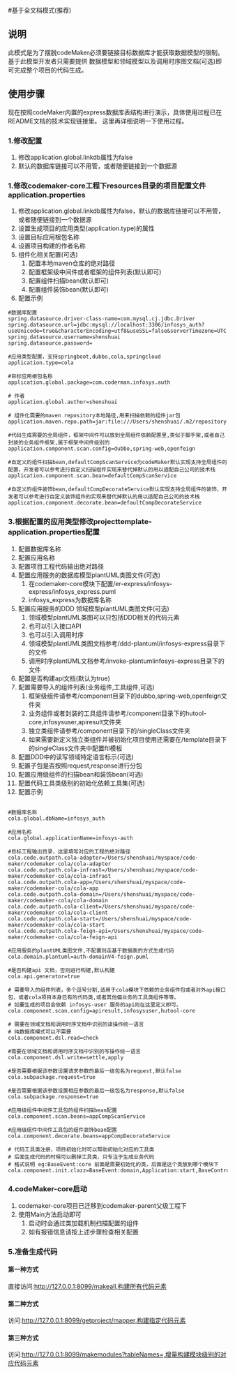 #基于全文档模式(推荐)

## 说明
此模式是为了摆脱codeMaker必须要链接目标数据库才能获取数据模型的限制。基于此模型开发者只需要提供
数据模型和领域模型以及调用时序图文档(可选)即可完成整个项目的代码生成。

## 使用步骤
现在按照codeMaker内置的express数据库表结构进行演示，具体使用过程已在README文档的技术实现链接里。
这里再详细说明一下使用过程。

### 1.修改配置
1. 修改application.global.linkdb属性为false
2. 默认的数据库链接可以不用管，或者随便链接到一个数据源

### 1.修改codemaker-core工程下resources目录的项目配置文件application.properties
1. 修改application.global.linkdb属性为false，默认的数据库链接可以不用管，或者随便链接到一个数据源
2. 设置生成项目的应用类型(application.type)的属性
3. 设置目标应用根包名称
4. 设置项目构建的作者名称
5. 组件化相关配置(可选)
    1. 配置本地maven仓库的绝对路径
    2. 配置框架级中间件或者框架的组件列表(默认即可)
    3. 配置组件扫描bean(默认即可)
    4. 配置组件装饰bean(默认即可)
6. 配置示例
```properties
#数据库配置
spring.datasource.driver-class-name=com.mysql.cj.jdbc.Driver
spring.datasource.url=jdbc:mysql://localhost:3306/infosys_auth?useUnicode=true&characterEncoding=utf8&useSSL=false&serverTimezone=UTC
spring.datasource.username=shenshuai
spring.datasource.password=

#应用类型配置，支持springboot,dubbo,cola,springcloud
application.type=cola

#目标应用根包名称
application.global.package=com.coderman.infosys.auth

# 作者
application.global.author=shenshuai

# 组件化需要的maven repository本地路径,用来扫描依赖的组件jar包
application.maven.repo.path=jar:file:///Users/shenshuai/.m2/repository

#代码生成需要的全局组件，框架中间件可以放到全局组件依赖配置里,类似于脚手架,或者自己封装的业务组件框架,属于框架中间件级别的
application.component.scan.config=dubbo,spring-web,openfeign

#自定义的组件扫描bean,defaultCompScanService为codeMaker默认实现支持全局组件的配置，开发者可以参考进行自定义扫描组件实现来替代掉默认的用以适配自己公司的技术栈
application.component.scan.bean=defaultCompScanService

#自定义的组件装饰bean,defaultCompDecorateService默认实现支持全局组件的装饰，开发者可以参考进行自定义装饰组件的实现来替代掉默认的用以适配自己公司的技术栈
application.component.decorate.bean=defaultCompDecorateService

```

### 3.根据配置的应用类型修改projecttemplate-application.properties配置
1. 配置数据库名称
2. 配置应用名称
3. 配置项目工程代码输出绝对路径
4. 配置应用服务的数据库模型plantUML类图文件(可选)
    1. 在codemaker-core模块下配置/er-express/infosys-express/infosys_express.puml
    2. infosys_express为数据库名称
5. 配置应用服务的DDD 领域模型plantUML类图文件(可选)
    1. 领域模型plantUML类图可以只包括DDD相关的代码元素
    2. 也可以引入接口API
    3. 也可以引入调用时序
    4. 领域模型plantUML类图文档参考/ddd-plantuml/infosys-express目录下的文件
    5. 调用时序plantUML文档参考/invoke-plantumlinfosys-express目录下的文件
6. 配置是否构建api文档(默认为true)
7. 配置需要导入的组件列表(业务组件,工具组件,可选)
    1. 框架级组件请参考/component目录下的dubbo,spring-web,openfeign文件夹
    2. 业务组件或者封装的工具组件请参考/component目录下的hutool-core,infosysuser,apiresult文件夹
    3. 独立类组件请参考/component目录下的/singleClass文件夹
    4. 如果需要新定义独立类组件并被初始化项目使用还需要在/template目录下的singleClass文件夹中配置ftl模板
8. 配置DDD中的读写领域特定语言标示(可选)
9. 配置子包是否按照request,response进行分包
10. 配置应用级组件的扫描bean和装饰bean(可选)
11. 配置代码工具类级别的初始化依赖工具集(可选)
12. 配置示例
```properties

#数据库名称
cola.global.dbName=infosys_auth

#应用名称
cola.global.applicationName=infosys-auth

#目标工程输出目录，这里填写对应的工程的绝对路径
cola.code.outpath.cola-adapter=/Users/shenshuai/myspace/code-maker/codemaker-cola/cola-adapter
cola.code.outpath.cola-infrast=/Users/shenshuai/myspace/code-maker/codemaker-cola/cola-infrast
cola.code.outpath.cola-app=/Users/shenshuai/myspace/code-maker/codemaker-cola/cola-app
cola.code.outpath.cola-domain=/Users/shenshuai/myspace/code-maker/codemaker-cola/cola-domain
cola.code.outpath.cola-client=/Users/shenshuai/myspace/code-maker/codemaker-cola/cola-client
cola.code.outpath.cola-start=/Users/shenshuai/myspace/code-maker/codemaker-cola/cola-start
cola.code.outpath.cola-feign-api=/Users/shenshuai/myspace/code-maker/codemaker-cola/cola-feign-api

#应用服务的plantUML类图文件,不配置则走基于数据表的方式生成代码
cola.domain.plantuml=auth-domainV4-feign.puml

#是否构建api 文档，否则进行构建,默认构建
cola.api.generator=true

# 需要导入的组件列表，多个逗号分割,适用于cola模块下依赖的业务组件包或者对外api接口包，或者cola项目本身已有的代码类,或者其他偏业务的工具类组件等等。
# 如要生成的项目会依赖 infosys-user 服务的api则在这里定义即可。
cola.component.scan.config=apiresult,infosysuser,hutool-core

# 需要在领域文档和调用时序文档中识别的读操作统一语言
# 纯数据库模式可以不需要
cola.component.dsl.read=check

#需要在领域文档和调用时序文档中识别的写操作统一语言
cola.component.dsl.write=settle,apply

#是否需要根据该参数设置请求参数的最后一级包名为request,默认false
cola.subpackage.request=true

#是否需要根据该参数设置相应参数的最后一级包名为response,默认false
cola.subpackage.response=true

#应用级组件中间件工具包的组件扫描bean配置
cola.component.scan.beans=appCompScanService

#应用级组件中间件工具包的组件装饰bean配置
cola.component.decorate.beans=appCompDecorateService

# 代码工具类注册，项目初始化时可以帮助初始化对应的工具类
# 后面生成代码的时候可以删掉工具类，只专注于生成业务代码
# 格式说明 eg:BaseEvent:core 前面是需要初始化的类，后面是这个类放到哪个模块下
cola.component.init.clazz=BaseEvent:domain,Application:start,BaseController:adapter,SpringApplicationContext:domain,AppEventPublisher:domain

```

### 4.codeMaker-core启动
1. codemaker-core项目已迁移到codemaker-parent父级工程下
2. 使用Main方法启动即可
    1. 启动时会通过类加载机制扫描配置的组件
    2. 如有报错信息请按上述步骤检查相关配置
### 5.准备生成代码
#### 第一种方式
直接访问:http://127.0.0.1:8099/makeall,构建所有代码元素
#### 第二种方式
访问:http://127.0.0.1:8099/getproject/mapper,构建指定代码元素
#### 第三种方式
访问:http://127.0.0.1:8099/makemodules?tableNames=,增量构建模块级别的对应代码元素


